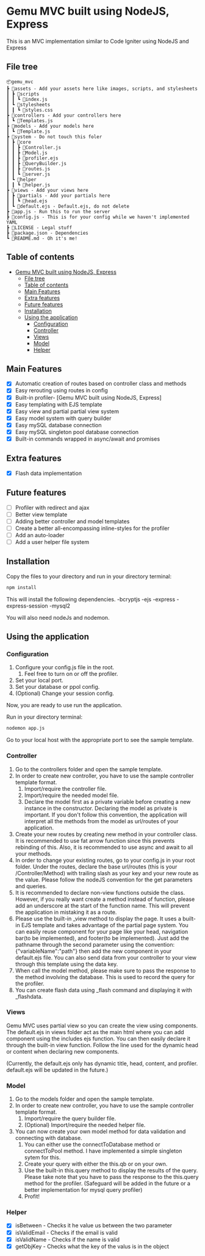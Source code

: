 # Gemu MVC built using NodeJS, Express

This is an MVC implementation similar to Code Igniter using NodeJS and Express

## File tree

```
📦gemu_mvc
┣ 📂assets - Add your assets here like images, scripts, and stylesheets
┃ ┣ 📂scripts
┃ ┃ ┗ 📜index.js
┃ ┗ 📂stylesheets
┃ ┃ ┗ 📜styles.css
┣ 📂controllers - Add your controllers here
┃ ┗ 📜Templates.js
┣ 📂models - Add your models here
┃ ┗ 📜Template.js
┣ 📂system - Do not touch this foler
┃ ┣ 📂core
┃ ┃ ┣ 📜Controller.js
┃ ┃ ┣ 📜Model.js
┃ ┃ ┣ 📜profiler.ejs
┃ ┃ ┣ 📜QueryBuilder.js
┃ ┃ ┣ 📜routes.js
┃ ┃ ┗ 📜server.js
┃ ┗ 📂helper
┃ ┃ ┗ 📜helper.js
┣ 📂views - Add your views here
┃ ┣ 📂partials - Add your partials here
┃ ┃ ┗ 📜head.ejs
┃ ┗ 📜default.ejs - Default.ejs, do not delete
┣ 📜app.js - Run this to run the server
┣ 📜config.js - This is for your config while we haven't implemented YAML
┣ 📜LICENSE - Legal stuff
┣ 📜package.json - Dependencies
┗ 📜README.md - Oh it's me!
```

## Table of contents

- [Gemu MVC built using NodeJS, Express](#gemu-mvc-built-using-nodejs-express)
  - [File tree](#file-tree)
  - [Table of contents](#table-of-contents)
  - [Main Features](#main-features)
  - [Extra features](#extra-features)
  - [Future features](#future-features)
  - [Installation](#installation)
  - [Using the application](#using-the-application)
    - [Configuration](#configuration)
    - [Controller](#controller)
    - [Views](#views)
    - [Model](#model)
    - [Helper](#helper)

## Main Features

-   [x] Automatic creation of routes based on controller class and methods
-   [x] Easy rerouting using routes in config
-   [x] Built-in profiler- [Gemu MVC built using NodeJS, Express]
-   [x] Easy templating with EJS template
-   [x] Easy view and partial partial view system
-   [x] Easy model system with query builder
-   [x] Easy mySQL database connection
-   [x] Easy mySQL singleton pool database connection
-   [x] Built-in commands wrapped in async/await and promises

## Extra features

-   [x] Flash data implementation

## Future features

-   [ ] Profiler with redirect and ajax
-   [ ] Better view template
-   [ ] Adding better controller and model templates
-   [ ] Create a better all-encompassing inline-styles for the profiler
-   [ ] Add an auto-loader
-   [ ] Add a user helper file system

## Installation

Copy the files to your directory and run in your directory terminal:

```bash
npm install
```

This will install the following dependencies.
-bcryptjs
-ejs
-express
-express-session
-mysql2

You will also need nodeJs and nodemon.

## Using the application

### Configuration

1. Configure your config.js file in the root.
    1. Feel free to turn on or off the profiler.
2. Set your local port.
3. Set your database or ppol config.
4. (Optional) Change your session config.

Now, you are ready to use run the application.

Run in your directory terminal:

```bash
nodemon app.js
```

Go to your local host with the appropriate port to see the sample template.

### Controller

1. Go to the controllers folder and open the sample template.
2. In order to create new controller, you have to use the sample controller template format.
    1. Import/require the controller file.
    2. Import/require the needed model file.
    3. Declare the model first as a private variable before creating a new instance in the constructor. Declaring the model as private is important. If you don't follow this convention, the application will interpret all the methods from the model as url/routes of your application.
3. Create your new routes by creating new method in your controller class. It is recommended to use fat arrow function since this prevents rebinding of this. Also, it is recommended to use async and await to all your methods.
4. In order to change your existing routes, go to your config.js in your root folder. Under the routes, declare the base url/routes (this is your /Controller/Method) with trailing slash as your key and your new route as the value. Please follow the nodeJS convention for the get parameters and queries.
5. It is recommended to declare non-view functions outside the class. However, if you really want create a method instead of function, please add an underscore at the start of the function name. This will prevent the application in mistaking it as a route.
6. Please use the built-in \_view method to display the page. It uses a built-in EJS template and takes advantage of the partial page system. You can easily reuse component for your page like your head, navigation bar(to be implemented), and footer(to be implemented). Just add the pathname through the second parameter using the convention: {"variableName":"path"} then add the new component in your default.ejs file. You can also send data from your controller to your view through this template using the data key.
7. When call the model method, please make sure to pass the response to the method involving the database. This is used to record the query for the profiler.
8. You can create flash data using \_flash command and displaying it with \_flashdata.

### Views

Gemu MVC uses partial view so you can create the view using components. The default.ejs in views folder act as the main html where you can add component using the includes ejs function. You can then easily declare it through the built-in view function. Follow the line used for the dynamic head or content when declaring new components.

(Currently, the default.ejs only has dynamic title, head, content, and profiler. default.ejs will be updated in the future.)

### Model

1. Go to the models folder and open the sample template.
2. In order to create new controller, you have to use the sample controller template format.
    1. Import/require the query builder file.
    2. (Optional) Import/require the needed helper file.
3. You can now create your own model method for data validation and connecting with database.
    1. You can either use the connectToDatabase method or connectToPool method. I have implemented a simple singleton sytem for this.
    2. Create your query with either the this.qb or on your own.
    3. Use the built-in this.query method to display the results of the query. Please take note that you have to pass the response to the this.query method for the profiler. (Safeguard will be added in the future or a better implementation for mysql query profiler)
    4. Profit!

### Helper

-   [x] isBetween - Checks it he value us between the two parameter
-   [x] isValidEmail - Checks if the email is valid
-   [x] isValidName - Checks if the name is valid
-   [x] getObjKey - Checks what the key of the valus is in the object
